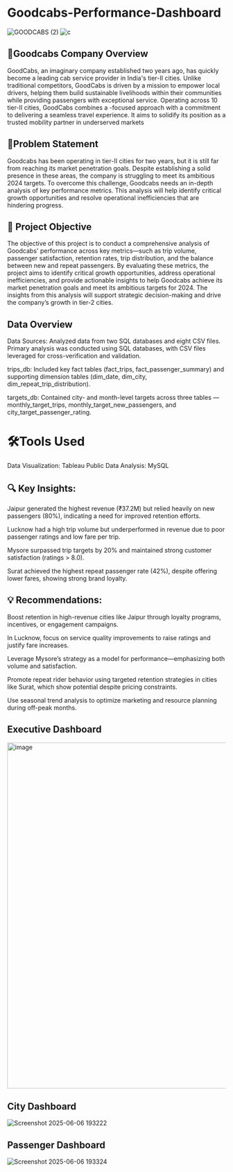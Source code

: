 # Goodcabs-Performance-Dashboard
![GOODCABS (2)](https://github.com/user-attachments/assets/3d506350-ca78-443e-ad0b-aca06820b93c)
![c](https://vellorecalltaxi.com/images/car-mov.gif)


## 🏢Goodcabs Company Overview
GoodCabs, an imaginary company established two years ago, has quickly become a leading cab service provider in India's tier-II cities. Unlike traditional competitors, GoodCabs is driven by a mission to
empower local drivers, helping them build sustainable livelihoods within their communities while providing passengers with exceptional service. Operating across 10 tier-II cities, GoodCabs combines a 
-focused approach with a commitment to delivering a seamless travel experience. It aims to solidify its position as a trusted mobility partner in underserved markets


## 🔎Problem Statement
Goodcabs has been operating in tier-II cities for two years, but it is still far from reaching its market penetration goals. Despite establishing a solid presence in these areas, the company is struggling to meet its ambitious 2024 targets.
To overcome this challenge, Goodcabs needs an in-depth analysis of key performance metrics. This analysis will help identify critical growth opportunities and resolve operational inefficiencies that are hindering progress.

## 🎯 Project Objective
The objective of this project is to conduct a comprehensive analysis of Goodcabs' performance across key metrics—such as trip volume, passenger satisfaction, retention rates, trip distribution, and the balance between new and repeat passengers. By evaluating these metrics, the project aims to identify critical growth opportunities, address operational inefficiencies, and provide actionable insights to help Goodcabs achieve its market penetration goals and meet its ambitious targets for 2024.
The insights from this analysis will support strategic decision-making and drive the company’s growth in tier-2 cities.

##  Data Overview
Data Sources: Analyzed data from two SQL databases and eight CSV files. Primary analysis was conducted using SQL databases, with CSV files leveraged for cross-verification and validation.

trips_db: Included key fact tables (fact_trips, fact_passenger_summary) and supporting dimension tables (dim_date, dim_city, dim_repeat_trip_distribution).

targets_db: Contained city- and month-level targets across three tables — monthly_target_trips, monthly_target_new_passengers, and city_target_passenger_rating.

# 🛠️Tools Used
Data Visualization: Tableau Public
Data Analysis: MySQL

## 🔍 Key Insights:
Jaipur generated the highest revenue (₹37.2M) but relied heavily on new passengers (80%), indicating a need for improved retention efforts.

Lucknow had a high trip volume but underperformed in revenue due to poor passenger ratings and low fare per trip.

Mysore surpassed trip targets by 20% and maintained strong customer satisfaction (ratings > 8.0).

Surat achieved the highest repeat passenger rate (42%), despite offering lower fares, showing strong brand loyalty.

## 💡 Recommendations:
Boost retention in high-revenue cities like Jaipur through loyalty programs, incentives, or engagement campaigns.

In Lucknow, focus on service quality improvements to raise ratings and justify fare increases.

Leverage Mysore’s strategy as a model for performance—emphasizing both volume and satisfaction.

Promote repeat rider behavior using targeted retention strategies in cities like Surat, which show potential despite pricing constraints.

Use seasonal trend analysis to optimize marketing and resource planning during off-peak months.

## Executive Dashboard

<img width="1540" height="797" alt="image" src="https://github.com/user-attachments/assets/2d0056f1-2811-4774-abf4-dd5f10829c81" />

## City Dashboard
![Screenshot 2025-06-06 193222](https://github.com/user-attachments/assets/9975a3c4-e7b0-4b11-af57-8a48b1495c8f)

## Passenger Dashboard
![Screenshot 2025-06-06 193324](https://github.com/user-attachments/assets/12c019ff-63ae-4ab7-b048-bdc6a9e0a217)




